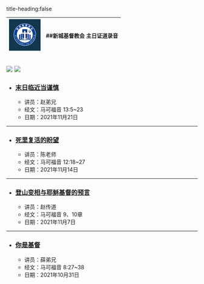 title-heading:false

| <img src="LOGO.jpg" alt="LOGO" style="zoom:13%;" /> | ##新城基督教会 主日证道录音 |
| ------------------------------------------------------------ | ------------------------- |
![](https://komarev.com/ghpvc/?username=Nccchurch)
![](https://komarev.com/ghpvc/?username=Nccchurch)
------

- ### [末日临近当谨慎](https://nccchurch.github.io/211121/)

  - 讲员：赵弟兄
  - 经文：马可福音 13:5~23
  - 日期：2021年11月21日

------

- ### [死里复活的盼望](https://nccchurch.github.io/211114/)

  - 讲员：陈老师
  - 经文：马可福音 12:18~27
  - 日期：2021年11月14日

------

- ### [登山变相与耶稣基督的预言](https://nccchurch.github.io/211107/)

  - 讲员：赵传道
  - 经文：马可福音 9、10章
  - 日期：2021年11月7日

------

- ### [你是基督](https://nccchurch.github.io/211031/)

  - 讲员：薛弟兄
  - 经文：马可福音 8:27~38
  - 日期：2021年10月31日
